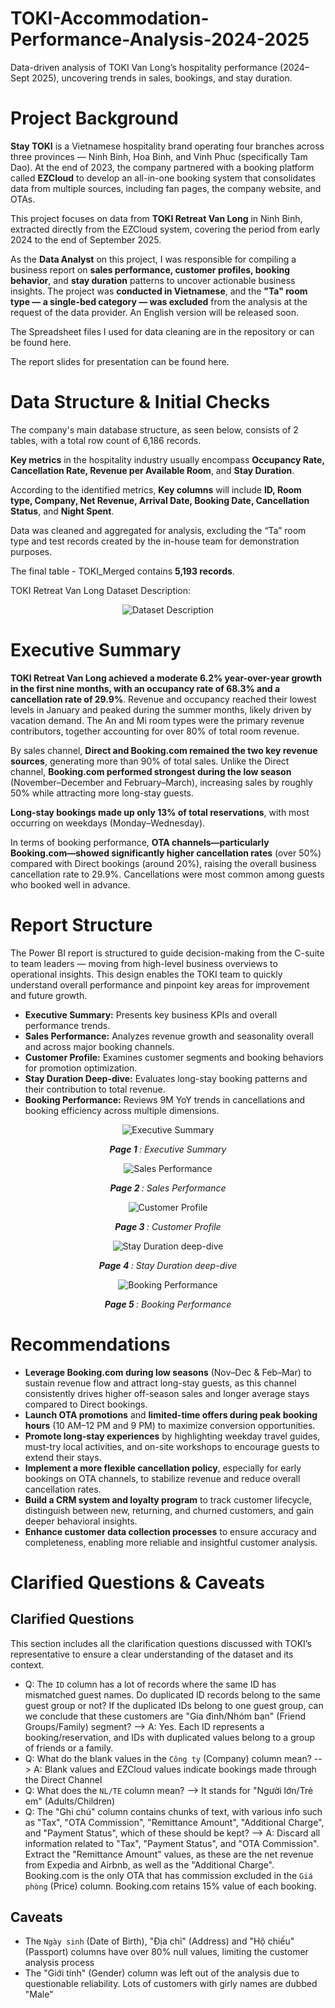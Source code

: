 # TOKI-Accommodation-Performance-Analysis-2024-2025
Data-driven analysis of TOKI Van Long’s hospitality performance (2024–Sept 2025), uncovering trends in sales, bookings, and stay duration.

# Project Background
**Stay TOKI** is a Vietnamese hospitality brand operating four branches across three provinces — Ninh Binh, Hoa Binh, and Vinh Phuc (specifically Tam Dao). At the end of 2023, the company partnered with a booking platform called **EZCloud** to develop an all-in-one booking system that consolidates data from multiple sources, including fan pages, the company website, and OTAs.

This project focuses on data from **TOKI Retreat Van Long** in Ninh Binh, extracted directly from the EZCloud system, covering the period from early 2024 to the end of September 2025.

As the **Data Analyst** on this project, I was responsible for compiling a business report on **sales performance, customer profiles, booking behavior**, and **stay duration** patterns to uncover actionable business insights. The project was **conducted in Vietnamese**, and the **"Ta" room type — a single-bed category — was excluded** from the analysis at the request of the data provider. An English version will be released soon.

The Spreadsheet files I used for data cleaning are in the repository or can be found here.

The report slides for presentation can be found here.

# Data Structure & Initial Checks
The company's main database structure, as seen below, consists of 2 tables, with a total row count of 6,186 records. 

**Key metrics** in the hospitality industry usually encompass **Occupancy Rate, Cancellation Rate, Revenue per Available Room**, and **Stay Duration**.  

According to the identified metrics, **Key columns** will include **ID, Room type, Company, Net Revenue, Arrival Date, Booking Date, Cancellation Status**, and **Night Spent**.

Data was cleaned and aggregated for analysis, excluding the “Ta” room type and test records created by the in-house team for demonstration purposes.

The final table - TOKI_Merged contains **5,193 records**.

TOKI Retreat Van Long Dataset Description:
<p align="center">
  <img src="https://raw.githubusercontent.com/bennguyen99/TOKI-Accommodation-Performance-Analysis-2024-2025/refs/heads/main/Visualizations/Dataset%20Description.jpg" alt="Dataset Description"/>
</p>

# Executive Summary
**TOKI Retreat Van Long achieved a moderate 6.2% year-over-year growth in the first nine months, with an occupancy rate of 68.3% and a cancellation rate of 29.9%**. Revenue and occupancy reached their lowest levels in January and peaked during the summer months, likely driven by vacation demand. The An and Mi room types were the primary revenue contributors, together accounting for over 80% of total room revenue.

By sales channel, **Direct and Booking.com remained the two key revenue sources**, generating more than 90% of total sales. Unlike the Direct channel, **Booking.com performed strongest during the low season** (November–December and February–March), increasing sales by roughly 50% while attracting more long-stay guests.

**Long-stay bookings made up only 13% of total reservations**, with most occurring on weekdays (Monday–Wednesday).

In terms of booking performance, **OTA channels—particularly Booking.com—showed significantly higher cancellation rates** (over 50%) compared with Direct bookings (around 20%), raising the overall business cancellation rate to 29.9%. Cancellations were most common among guests who booked well in advance.

# Report Structure

The Power BI report is structured to guide decision-making from the C-suite to team leaders — moving from high-level business overviews to operational insights. This design enables the TOKI team to quickly understand overall performance and pinpoint key areas for improvement and future growth.

  * **Executive Summary:**  Presents key business KPIs and overall performance trends.
  * **Sales Performance:** Analyzes revenue growth and seasonality overall and across major booking channels.
  * **Customer Profile:** Examines customer segments and booking behaviors for promotion optimization.
  * **Stay Duration Deep-dive:** Evaluates long-stay booking patterns and their contribution to total revenue.
  * **Booking Performance:** Reviews 9M YoY trends in cancellations and booking efficiency across multiple dimensions.

<p align="center">
  <img src="Visualizations/Executive Summary.png" alt="Executive Summary"/>
</p>

<p align="center"> 
  <i> <b> Page 1 </b>: Executive Summary </i> 
</p>

<p align="center">
  <img src="https://github.com/bennguyen99/TOKI-Accommodation-Performance-Analysis-2024-2025/blob/main/Visualizations/Sales%20Time-series.png" alt="Sales Performance"/>
</p>

<p align="center"> 
  <i> <b> Page 2 </b>: Sales Performance </i> 
</p>

<p align="center">
  <img src="https://github.com/bennguyen99/TOKI-Accommodation-Performance-Analysis-2024-2025/blob/main/Visualizations/Customer%20Info.png" alt="Customer Profile"/>
</p>

<p align="center"> 
  <i> <b> Page 3 </b>: Customer Profile </i> 
</p>

<p align="center">
  <img src="https://github.com/bennguyen99/TOKI-Accommodation-Performance-Analysis-2024-2025/blob/main/Visualizations/Average%20Stay%20Duration.png" alt="Stay Duration deep-dive"/>
</p>

<p align="center"> 
  <i> <b> Page 4 </b>: Stay Duration deep-dive </i> 
</p>

<p align="center">
  <img src="https://github.com/bennguyen99/TOKI-Accommodation-Performance-Analysis-2024-2025/blob/main/Visualizations/Booking%20Performance.png" alt="Booking Performance"/>
</p>

<p align="center"> 
  <i> <b> Page 5 </b>: Booking Performance </i> 
</p>

# Recommendations
  * **Leverage Booking.com during low seasons** (Nov–Dec & Feb–Mar) to sustain revenue flow and attract long-stay guests, as this channel consistently drives higher off-season sales and longer average stays compared to Direct bookings.
  * **Launch OTA promotions** and **limited-time offers during peak booking hours** (10 AM–12 PM and 9 PM) to maximize conversion opportunities.
  * **Promote long-stay experiences** by highlighting weekday travel guides, must-try local activities, and on-site workshops to encourage guests to extend their stays.
  * **Implement a more flexible cancellation policy**, especially for early bookings on OTA channels, to stabilize revenue and reduce overall cancellation rates.
  * **Build a CRM system and loyalty program** to track customer lifecycle, distinguish between new, returning, and churned customers, and gain deeper behavioral insights.
  * **Enhance customer data collection processes** to ensure accuracy and completeness, enabling more reliable and insightful customer analysis.
# Clarified Questions & Caveats
## Clarified Questions
This section includes all the clarification questions discussed with TOKI’s representative to ensure a clear understanding of the dataset and its context.
  * Q: The `ID` column has a lot of records where the same ID has mismatched guest names. Do duplicated ID records belong to the same guest group or not? If the duplicated IDs belong to one guest group, can we conclude that these customers are "Gia đình/Nhóm bạn" (Friend Groups/Family) segment?
--> A: Yes. Each ID represents a booking/reservation, and IDs with duplicated values belong to a group of friends or a family.
  * Q: What do the blank values in the `Công ty` (Company) column mean?
--> A: Blank values and EZCloud values indicate bookings made through the Direct Channel
  * Q: What does the `NL/TE` column mean?
--> It stands for "Người lớn/Trẻ em" (Adults/Children)
  * Q: The "Ghi chú" column contains chunks of text, with various info such as "Tax", "OTA Commission", "Remittance Amount", "Additional Charge", and "Payment Status", which of these should be kept?
--> A: Discard all information related to "Tax", "Payment Status", and "OTA Commission". Extract the "Remittance Amount" values, as these are the net revenue from Expedia and Airbnb, as well as the "Additional Charge". Booking.com is the only OTA that has commission excluded in the `Giá phòng` (Price) column. Booking.com retains 15% value of each booking.
## Caveats
  * The `Ngày sinh` (Date of Birth), "Địa chỉ" (Address) and "Hộ chiếu" (Passport) columns have over 80% null values, limiting the customer analysis process
  * The "Giới tính" (Gender) column was left out of the analysis due to questionable reliability. Lots of customers with girly names are dubbed "Male"
